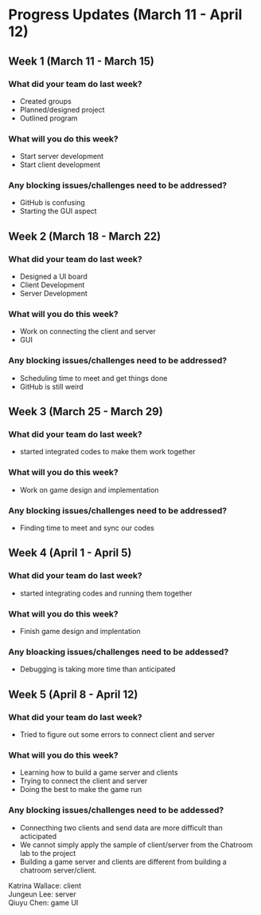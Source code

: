 # Progress Updates (March 11 - April 12)

## Week 1 (March 11 - March 15)

### What did your team do last week?
* Created groups
* Planned/designed project
* Outlined program

### What will you do this week?
* Start server development
* Start client development

### Any blocking issues/challenges need to be addressed?
* GitHub is confusing
* Starting the GUI aspect

## Week 2 (March 18 - March 22)

### What did your team do last week?
* Designed a UI board
* Client Development
* Server Development

### What will you do this week?
* Work on connecting the client and server
* GUI

### Any blocking issues/challenges need to be addressed?
* Scheduling time to meet and get things done
* GitHub is still weird

## Week 3 (March 25 - March 29)

### What did your team do last week?
* started integrated codes to make them work together

### What will you do this week?
* Work on game design and implementation

### Any blocking issues/challenges need to be addressed?
* Finding time to meet and sync our codes

## Week 4 (April 1 - April 5)

### What did your team do last week?
* started integrating codes and running them together

### What will you do this week?
* Finish game design and implentation

### Any bloacking issues/challenges need to be addessed?
* Debugging is taking more time than anticipated

## Week 5 (April 8 - April 12)

### What did your team do last week?
* Tried to figure out some errors to connect client and server

### What will you do this week?
* Learning how to build a game server and clients
* Trying to connect the client and server
* Doing the best to make the game run

### Any blocking issues/challenges need to be addessed?
* Connecthing two clients and send data are more difficult than acticipated 
* We cannot simply apply the sample of client/server from the Chatroom lab to the project
* Building a game server and clients are different from building a chatroom server/client.

Katrina Wallace: client<br/>
Jungeun Lee: server<br/>
Qiuyu Chen: game UI<br/>
